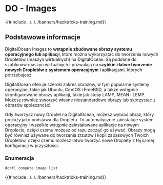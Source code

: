# DO - Images

{{#include ../../../banners/hacktricks-training.md}}

## Podstawowe informacje

DigitalOcean Images to **wstępnie zbudowane obrazy systemu operacyjnego lub aplikacji**, które można wykorzystać do tworzenia nowych Dropletów (maszyn wirtualnych) na DigitalOcean. Są podobne do szablonów maszyn wirtualnych i pozwalają na **szybkie i łatwe tworzenie nowych Dropletów z systemem operacyjnym** i aplikacjami, których potrzebujesz.

DigitalOcean oferuje szeroki zakres obrazów, w tym popularne systemy operacyjne, takie jak Ubuntu, CentOS i FreeBSD, a także wstępnie skonfigurowane obrazy aplikacji, takie jak stosy LAMP, MEAN i LEMP. Możesz również stworzyć własne niestandardowe obrazy lub skorzystać z obrazów społeczności.

Gdy tworzysz nowy Droplet na DigitalOcean, możesz wybrać obraz, który posłuży jako podstawa dla Dropletu. To automatycznie zainstaluje system operacyjny i wszelkie wstępnie zainstalowane aplikacje na nowym Droplecie, dzięki czemu możesz od razu zacząć go używać. Obrazy mogą być również używane do tworzenia zrzutów i kopii zapasowych Twoich Dropletów, dzięki czemu możesz łatwo tworzyć nowe Droplety z tej samej konfiguracji w przyszłości.

### Enumeracja
```
doctl compute image list
```
{{#include ../../../banners/hacktricks-training.md}}
